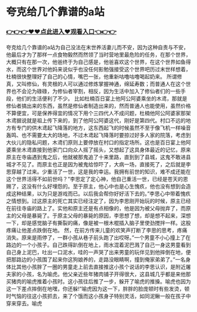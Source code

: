 # 夸克给几个靠谱的a站
### <a href="https://8h6e.com">👉👉👉♥♥点此进入♥观看入口👈👉👉</a>


夸克给几个靠谱的a站为自己没法在末世养活妻儿而不安，因为这种自责与不安，他最后才为了那样一点食物毅然而然领了当时营地里最危险的任务，在那个世界，大概只有在那一次，他爸终于为自己感是，他爸喜欢这个世界，在这个世界如鱼得水，而这个世界对他妈来说似乎也没任何影勉强接受这个世界吧历过末世样想着，杜楠很快整理好了自己的心情，嘴巴一张，他重新咕噜咕噜喝起奶来。
所谓修真，又叫修仙，有灵根的人可以通过修炼掌握神通，绵延寿数；而普通人在这个世界也不会沦为碌碌，为修仙者宰割，相反，因为生活中加入了修仙者们的一些手段，他们的生活便利了不少。 比如杜楠百日宴上他阿公阿婆乘坐的木鸢，那就是修仙者搞出来的东西，虽然是修仙者制造出来的，然而普通人也能使用，虽然价格不算便宜，可是保养得宜的情况下用个三四代人不成问题，杜楠他阿公阿婆家那架木鸢据说就是祖上传下来的，到了他阿公阿婆这代，刚好是第四代。村口不远的地方有专门的供木鸢起飞降落的地方，这东西起飞的时候虽然不至于像飞机一样噪音轰鸣、也不需要太大的场地，不过木鸢起飞降落时要掠过好多人家的院落，考虑到大伙儿的隐私问题，木鸢们原则上要停放在村口的指定场所。这也是百日宴上他阿婆乘坐木鸢直接到他家门口向众人摇了摇头，又想起了这具身体最近的记忆，原来原主在寺庙遇到鬼之后，他就被那鬼追了十来里路，直到到了县城，这鬼不敢进县城才不见了。而原主也正是因为被鬼给惊吓了，大病一场，直接死了，之后就是李思穿越了过来。少重活了一世，这是我的幸运。我拥有前世的知识，难不成还能在这个世界活得不如前世吗？”李思定了定心神，他自己重活一世，已经是苍天的恩赐了，这没有什么好埋怨的。至于原主，他心中也是心生愧疚，他也没有想到会造成这种结果，以为只是游戏而已。以后我会帮你好好活下去的。”李思心中带着愧疚之情想到。过这原主的死亡其实已经注定了，因为李思刚开始玩的时候，原主已经在前往寺庙的路上了。实他和原主还是有点相像的，他是因为被父母抛弃了，而原主的父母是暴毙了。于原主父母的暴毙的原因，李思想了想，却是想不起来，深想一下，却是感觉脑子有撕裂的痛，像是被一根木棍插入脑子里使劲搅拌一样。这股疼痛让他差点跌倒在地。
然，在前方传来儿童的欢笑声打断了李思的思考，疼痛消失。原来是雨停了，一群小孩从巷子前头跑了出哎呀。”一个男童不小心撞上了在路边的一个小孩子。自己跌得趴倒在地上，雨水混着泥巴溅了自己一身这男童看到自己身上泥巴，吐出一口泥水，哇的一声哭了出来男童的玩伴见到他摔倒在地，便把那路边的小孩围了起来你这狗娘养的，走路没眼睛啊，撞到俺家弟弟了。”一名身体比其他小孩胖了一圈的男童走上前去直接推这小孩个说话的李思认识，是附近屠夫家的小孩，名为喻虎。他父亲近些年猪肉铺子开得很大，这县城几乎都是来他那买猪肉的喻虎推着小孩时。这小孩往后推了一步，躲开了喻虎的推搡。喻虎也因为这一下差点摔倒在地嘿，你还躲!”喻虎因为这一下，胖胖的脸庞顿时有些发烫，顿时气恼的往这小孩抓去，来了个饿而这小孩身子特别灵活，如同泥鳅一般在孩子中穿来穿去。喻虎
